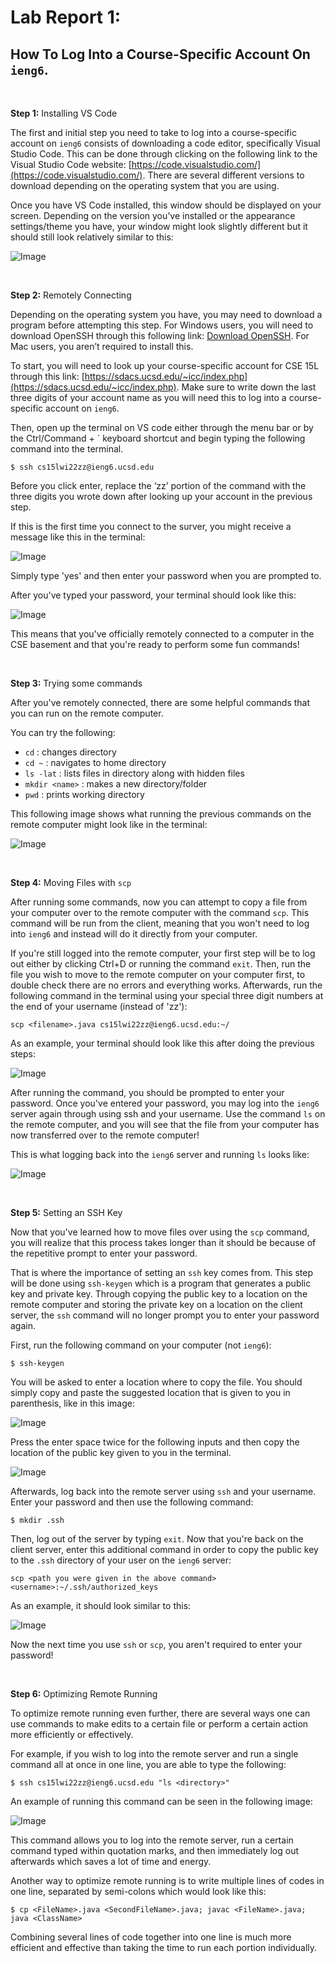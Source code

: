 # Lab Report 1:
## How To Log Into a Course-Specific Account On `ieng6`. 

&nbsp; 

**Step 1:** Installing VS Code

The first and initial step you need to take to log into a course-specific account on `ieng6` consists of downloading a code editor, specifically Visual Studio Code. This can be done through clicking on the following link to the Visual Studio Code website:  [https://code.visualstudio.com/](https://code.visualstudio.com/). There are several different versions to download depending on the operating system that you are using. 

Once you have VS Code installed, this window should be displayed on your screen. Depending on the version you’ve installed or the appearance settings/theme you have, your window might look slightly different but it should still look relatively similar to this: 

![Image](vscode-ss.png)

&nbsp; 

**Step 2:** Remotely Connecting

Depending on the operating system you have, you may need to download a program before attempting this step. For Windows users, you will need to download OpenSSH through this following link: [Download OpenSSH](https://docs.microsoft.com/en-us/windows-server/administration/openssh/openssh_install_firstuse). For Mac users, you aren’t required to install this.  

To start, you will need to look up your course-specific account for CSE 15L through this link: [https://sdacs.ucsd.edu/~icc/index.php](https://sdacs.ucsd.edu/~icc/index.php). Make sure to write down the last three digits of your account name as you will need this to log into a course-specific account on `ieng6`. 

Then, open up the terminal on VS code either through the menu bar or by the Ctrl/Command + ` keyboard shortcut and begin typing the following command into the terminal. 

```
$ ssh cs15lwi22zz@ieng6.ucsd.edu
```

Before you click enter, replace the ‘zz’ portion of the command with the three digits you wrote down after looking up your account in the previous step. 

If this is the first time you connect to the surver, you might receive a message like this in the terminal: 

![Image](report1-2.png)

Simply type 'yes' and then enter your password when you are prompted to.

After you've typed your password, your terminal should look like this:

![Image](report1-3.png)

This means that you've officially remotely connected to a computer in the CSE basement and that you're ready to perform some fun commands! 

&nbsp; 

**Step 3:** Trying some commands

After you've remotely connected, there are some helpful commands that you can run on the remote computer. 

You can try the following:
* `cd` : changes directory
* `cd ~` : navigates to home directory
* `ls -lat` : lists files in directory along with hidden files
* `mkdir <name>` : makes a new directory/folder
* `pwd` : prints working directory

This following image shows what running the previous commands on the remote computer might look like in the terminal:

![Image](report1-4.png)

&nbsp; 

**Step 4:** Moving Files with `scp`

After running some commands, now you can attempt to copy a file from your computer over to the remote computer with the command `scp`. This command will be run from the client, meaning that you won't need to log into `ieng6` and instead will do it directly from your computer. 

If you're still logged into the remote computer, your first step will be to log out either by clicking Ctrl+D or running the command `exit`. Then, run the file you wish to move to the remote computer on your computer first, to double check there are no errors and everything works. Afterwards, run the following command in the terminal using your special three digit numbers at the end of your username (instead of 'zz'):

```
scp <filename>.java cs15lwi22zz@ieng6.ucsd.edu:~/
```

As an example, your terminal should look like this after doing the previous steps:

![Image](report1-5.png)


After running the command, you should be prompted to enter your password. Once you've entered your password, you may log into the `ieng6` server again through using ssh and your username. Use the command `ls` on the remote computer, and you will see that the file from your computer has now transferred over to the remote computer! 

This is what logging back into the `ieng6` server and running `ls` looks like: 

![Image](report1-6.png)


&nbsp; 

**Step 5:** Setting an SSH Key

Now that you've learned how to move files over using the `scp` command, you will realize that this process takes longer than it should be because of the repetitive prompt to enter your password. 

That is where the importance of setting an `ssh` key comes from. This step will be done using `ssh-keygen` which is a program that generates a public key and private key. Through copying the public key to a location on the remote computer and storing the private key on a location on the client server, the `ssh` command will no longer prompt you to enter your password again. 

First, run the following command on your computer (not `ieng6`):

```
$ ssh-keygen
```

You will be asked to enter a location where to copy the file. You should simply copy and paste the suggested location that is given to you in parenthesis, like in this image:

![Image](report1-7.png)

Press the enter space twice for the following inputs and then copy the location of the public key given to you in the terminal. 

![Image](report1-8.png)

Afterwards, log back into the remote server using `ssh` and your username. Enter your password and then use the following command:

```
$ mkdir .ssh
```

Then, log out of the server by typing `exit`. Now that you're back on the client server, enter this additional command in order to copy the public key to the `.ssh` directory of your user on the `ieng6` server:

```
scp <path you were given in the above command> <username>:~/.ssh/authorized_keys
```

As an example, it should look similar to this: 

![Image](report1-9.png)

Now the next time you use `ssh` or `scp`, you aren't required to enter your password! 

&nbsp; 

**Step 6:** Optimizing Remote Running

To optimize remote running even further, there are several ways one can use commands to make edits to a certain file or perform a certain action more efficiently or effectively. 

For example, if you wish to log into the remote server and run a single command all at once in one line, you are able to type the following: 

```
$ ssh cs15lwi22zz@ieng6.ucsd.edu "ls <directory>"
```

An example of running this command can be seen in the following image: 

![Image](report1-10.png)

This command allows you to log into the remote server, run a certain command typed within  quotation marks, and then immediately log out afterwards which saves a lot of time and energy. 

Another way to optimize remote running is to write multiple lines of codes in one line, separated by semi-colons which would look like this:

```
$ cp <FileName>.java <SecondFileName>.java; javac <FileName>.java; java <ClassName>
```

Combining several lines of code together into one line is much more efficient and effective than taking the time to run each portion individually. 
